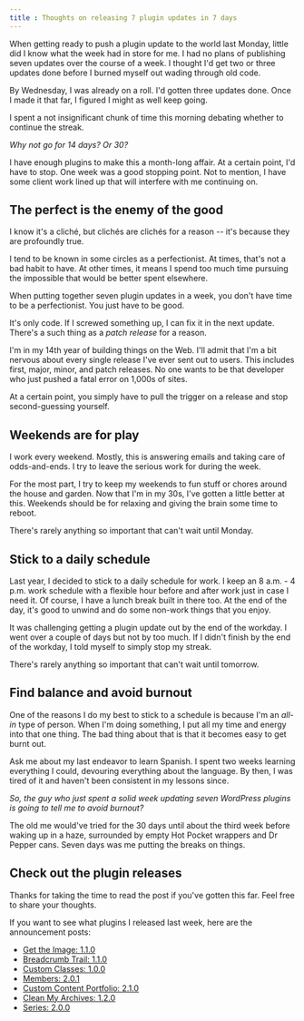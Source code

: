```yaml
---
title : Thoughts on releasing 7 plugin updates in 7 days
---
```


When getting ready to push a plugin update to the world last Monday, little did I know what the week had in store for me.  I had no plans of publishing seven updates over the course of a week.  I thought I'd get two or three updates done before I burned myself out wading through old code.

By Wednesday, I was already on a roll.  I'd gotten three updates done.  Once I made it that far, I figured I might as well keep going.

I spent a not insignificant chunk of time this morning debating whether to continue the streak.  

_Why not go for 14 days?  Or 30?_  

I have enough plugins to make this a month-long affair.  At a certain point, I'd have to stop.  One week was a good stopping point.  Not to mention, I have some client work lined up that will interfere with me continuing on.

## The perfect is the enemy of the good

I know it's a cliché, but clichés are clichés for a reason -- it's because they are profoundly true.

I tend to be known in some circles as a perfectionist.  At times, that's not a bad habit to have.  At other times, it means I spend too much time pursuing the impossible that would be better spent elsewhere.

When putting together seven plugin updates in a week, you don't have time to be a perfectionist.  You just have to be good.

It's only code.  If I screwed something up, I can fix it in the next update.  There's a such thing as a _patch release_ for a reason.

I'm in my 14th year of building things on the Web.  I'll admit that I'm a bit nervous about every single release I've ever sent out to users.  This includes first, major, minor, and patch releases.  No one wants to be that developer who just pushed a fatal error on 1,000s of sites.

At a certain point, you simply have to pull the trigger on a release and stop second-guessing yourself.

## Weekends are for play

I work every weekend.  Mostly, this is answering emails and taking care of odds-and-ends.  I try to leave the serious work for during the week.

For the most part, I try to keep my weekends to fun stuff or chores around the house and garden.  Now that I'm in my 30s, I've gotten a little better at this.  Weekends should be for relaxing and giving the brain some time to reboot.

There's rarely anything so important that can't wait until Monday.

## Stick to a daily schedule

Last year, I decided to stick to a daily schedule for work.  I keep an 8 a.m. - 4 p.m. work schedule with a flexible hour before and after work just in case I need it.  Of course, I have a lunch break built in there too.  At the end of the day, it's good to unwind and do some non-work things that you enjoy.

It was challenging getting a plugin update out by the end of the workday.  I went over a couple of days but not by too much.  If I didn't finish by the end of the workday, I told myself to simply stop my streak.

There's rarely anything so important that can't wait until tomorrow.

## Find balance and avoid burnout

One of the reasons I do my best to stick to a schedule is because I'm an _all-in_ type of person.  When I'm doing something, I put all my time and energy into that one thing.  The bad thing about that is that it becomes easy to get burnt out.

Ask me about my last endeavor to learn Spanish.  I spent two weeks learning everything I could, devouring everything about the language.  By then, I was tired of it and haven't been consistent in my lessons since.

_So, the guy who just spent a solid week updating seven WordPress plugins is going to tell me to avoid burnout?_

The old me would've tried for the 30 days until about the third week before waking up in a haze, surrounded by empty Hot Pocket wrappers and Dr Pepper cans.  Seven days was me putting the breaks on things.

## Check out the plugin releases

Thanks for taking the time to read the post if you've gotten this far.  Feel free to share your thoughts.

If you want to see what plugins I released last week, here are the announcement posts:

* [Get the Image: 1.1.0](https://themehybrid.com/weblog/get-the-image-version-1-1-0)
* [Breadcrumb Trail: 1.1.0](https://themehybrid.com/weblog/breadcrumb-trail-version-1-1-0)
* [Custom Classes: 1.0.0](https://themehybrid.com/weblog/custom-classes-version-1-0-0)
* [Members: 2.0.1](https://themehybrid.com/weblog/members-version-2-0-1)
* [Custom Content Portfolio: 2.1.0](https://themehybrid.com/weblog/custom-content-portfolio-version-2-1-0)
* [Clean My Archives: 1.2.0](https://themehybrid.com/weblog/clean-my-archives-version-1-2-0)
* [Series: 2.0.0](https://themehybrid.com/weblog/series-version-2-0-0)
